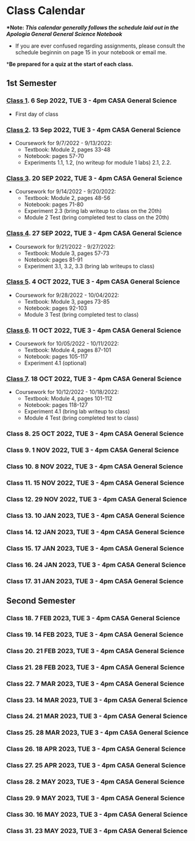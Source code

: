 # Class Calendar

**\*Note: *This calendar generally follows the schedule laid out in the Apologia General General Science Notebook***
- If you are ever confused regarding assignments, please consult the schedule beginnin on page 15 in your notebook or email me.

\***Be prepared for a quiz at the start of each class.**

## 1st Semester

### [Class 1](/Class1). 6 Sep 2022, TUE 3 - 4pm CASA General Science

- First day of class

### [Class 2](/Class2). 13 Sep 2022, TUE 3 - 4pm CASA General Science

- Coursework for 9/7/2022 - 9/13/2022:
    - Textbook: Module 2, pages 33-48
    - Notebook: pages 57-70
    - Experiments 1.1, 1.2, (no writeup for module 1 labs) 2.1, 2.2.

### [Class 3](/Class3). 20 SEP 2022, TUE 3 - 4pm CASA General Science

- Coursework for 9/14/2022 - 9/20/2022:
    - Textbook: Module 2, pages 48-56
    - Notebook: pages 71-80
    - Experiment 2.3 (bring lab writeup to class on the 20th)
    - Module 2 Test (bring completed test to class on the 20th)

### [Class 4](/Class4). 27 SEP 2022, TUE 3 - 4pm CASA General Science

- Coursework for 9/21/2022 - 9/27/2022:
    - Textbook: Module 3, pages 57-73
    - Notebook: pages 81-91
    - Experiment 3.1, 3.2, 3.3 (bring lab writeups to class)


### [Class 5](/Class5). 4 OCT 2022, TUE 3 - 4pm CASA General Science

- Coursework for 9/28/2022 - 10/04/2022:
    - Textbook: Module 3, pages 73-85
    - Notebook: pages 92-103
    - Module 3 Test (bring completed test to class)

### [Class 6](/Class6). 11 OCT 2022, TUE 3 - 4pm CASA General Science

- Coursework for 10/05/2022 - 10/11/2022:
    - Textbook: Module 4, pages 87-101
    - Notebook: pages 105-117
    - Experiment 4.1 (optional)

### [Class 7](/Class7). 18 OCT 2022, TUE 3 - 4pm CASA General Science

- Coursework for 10/12/2022 - 10/18/2022:
    - Textbook: Module 4, pages 101-112
    - Notebook: pages 118-127
    - Experiment 4.1 (bring lab writeup to class)
    - Module 4 Test (bring completed test to class)

### Class 8. 25 OCT 2022, TUE 3 - 4pm CASA General Science

### Class 9. 1 NOV 2022, TUE 3 - 4pm CASA General Science

### Class 10. 8 NOV 2022, TUE 3 - 4pm CASA General Science

### Class 11. 15 NOV 2022, TUE 3 - 4pm CASA General Science

### Class 12. 29 NOV 2022, TUE 3 - 4pm CASA General Science

### Class 13. 10 JAN 2023, TUE 3 - 4pm CASA General Science

### Class 14. 12 JAN 2023, TUE 3 - 4pm CASA General Science

### Class 15. 17 JAN 2023, TUE 3 - 4pm CASA General Science

### Class 16. 24 JAN 2023, TUE 3 - 4pm CASA General Science

### Class 17. 31 JAN 2023, TUE 3 - 4pm CASA General Science

## Second Semester

### Class 18. 7 FEB 2023, TUE 3 - 4pm CASA General Science

### Class 19. 14 FEB 2023, TUE 3 - 4pm CASA General Science

### Class 20. 21 FEB 2023, TUE 3 - 4pm CASA General Science

### Class 21. 28 FEB 2023, TUE 3 - 4pm CASA General Science

### Class 22. 7 MAR 2023, TUE 3 - 4pm CASA General Science

### Class 23. 14 MAR 2023, TUE 3 - 4pm CASA General Science

### Class 24. 21 MAR 2023, TUE 3 - 4pm CASA General Science

### Class 25. 28 MAR 2023, TUE 3 - 4pm CASA General Science

### Class 26. 18 APR 2023, TUE 3 - 4pm CASA General Science

### Class 27. 25 APR 2023, TUE 3 - 4pm CASA General Science

### Class 28. 2 MAY 2023, TUE 3 - 4pm CASA General Science

### Class 29. 9 MAY 2023, TUE 3 - 4pm CASA General Science

### Class 30. 16 MAY 2023, TUE 3 - 4pm CASA General Science

### Class 31. 23 MAY 2023, TUE 3 - 4pm CASA General Science
